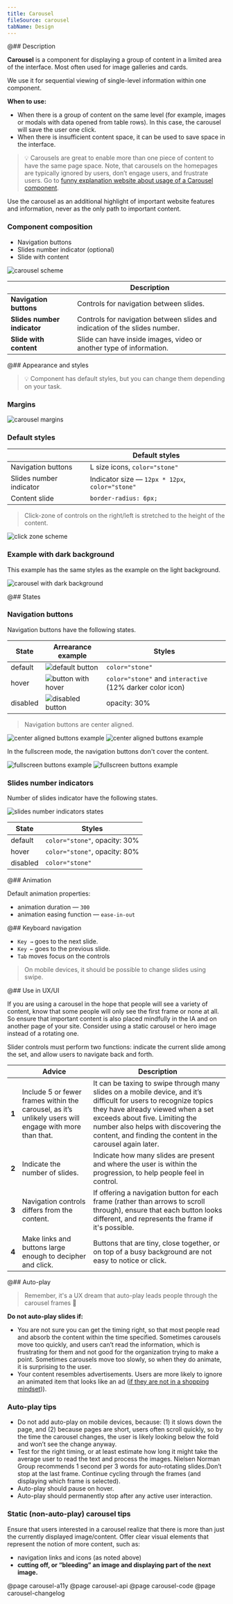 ```yaml
---
title: Carousel
fileSource: carousel
tabName: Design
---
```


@## Description

**Carousel** is a component for displaying a group of content in a limited area of the interface. Most often used for image galleries and cards.

We use it for sequential viewing of single-level information within one component.

**When to use:**

- When there is a group of content on the same level (for example, images or modals with data opened from table rows). In this case, the carousel will save the user one click.
- When there is insufficient content space, it can be used to save space in the interface.

> 💡 Carousels are great to enable more than one piece of content to have the same page space. Note, that carousels on the homepages are typically ignored by users, don’t engage users, and frustrate users. Go to [funny explanation website about usage of a Carousel component](http://shouldiuseacarousel.com/).

Use the carousel as an additional highlight of important website features and information, never as the only path to important content.

### Component composition

- Navigation buttons
- Slides number indicator (optional)
- Slide with content

![carousel scheme](static/carousel-scheme.png)

|                             | Description                                                                 |
| --------------------------- | --------------------------------------------------------------------------- |
| **Navigation buttons**      | Controls for navigation between slides.                                     |
| **Slides number indicator** | Controls for navigation between slides and indication of the slides number. |
| **Slide with content**      | Slide can have inside images, video or another type of information.         |

@## Appearance and styles

> 💡 Component has default styles, but you can change them depending on your task.

### Margins

![carousel margins](static/carousel-margins.png)

### Default styles

|                         | Default styles                                  |
| ----------------------- | ----------------------------------------------- |
| Navigation buttons      | L size icons, `color="stone"`                   |
| Slides number indicator | Indicator size — `12px * 12px`, `color="stone"` |
| Content slide           | `border-radius: 6px;`                           |

> Click-zone of controls on the right/left is stretched to the height of the content.

![click zone scheme](static/click-zone-scheme.png)

### Example with dark background

This example has the same styles as the example on the light background.

![carousel with dark background](static/carousel-dark.png)

@## States

### Navigation buttons

Navigation buttons have the following states.

| State    | Arrearance example                      | Styles                                                    |
| -------- | --------------------------------------- | --------------------------------------------------------- |
| default  | ![default button](static/default.png)   | `color="stone"`                                           |
| hover    | ![button with hover](static/hover.png)  | `color="stone"` and `interactive` (12% darker color icon) |
| disabled | ![disabled button](static/disabled.png) | opacity: 30%                                              |

> Navigation buttons are center aligned.

![center aligned buttons example](static/arrows-1.png)
![center aligned buttons example](static/arrows-2.png)

In the fullscreen mode, the navigation buttons don't cover the content.

![fullscreen buttons example](static/fullscreen-1.png)
![fullscreen buttons example](static/fullscreen-2.png)

### Slides number indicators

Number of slides indicator have the following states.

![slides number indicators states](static/default-indicators.png)

| State    | Styles                        |
| -------- | ----------------------------- |
| default  | `color="stone"`, opacity: 30% |
| hover    | `color="stone"`, opacity: 80% |
| disabled | `color="stone"`               |

@## Animation

Default animation properties:

- animation duration — `300`
- animation easing function — `ease-in-out`

@## Keyboard navigation

- `Key →` goes to the next slide.
- `Key ←` goes to the previous slide.
- `Tab` moves focus on the controls

> On mobile devices, it should be possible to change slides using swipe.

@## Use in UX/UI

If you are using a carousel in the hope that people will see a variety of content, know that some people will only see the first frame or none at all. So ensure that important content is also placed mindfully in the IA and on another page of your site. Consider using a static carousel or hero image instead of a rotating one.

Slider controls must perform two functions: indicate the current slide among the set, and allow users to navigate back and forth.

|       | Advice                                                                                                 | Description                                                                                                                                                                                                                                                                                  |
| ----- | ------------------------------------------------------------------------------------------------------ | -------------------------------------------------------------------------------------------------------------------------------------------------------------------------------------------------------------------------------------------------------------------------------------------- |
| **1** | Include 5 or fewer frames within the carousel, as it’s unlikely users will engage with more than that. | It can be taxing to swipe through many slides on a mobile device, and it’s difficult for users to recognize topics they have already viewed when a set exceeds about five. Limiting the number also helps with discovering the content, and finding the content in the carousel again later. |
| **2** | Indicate the number of slides.                                                                         | Indicate how many slides are present and where the user is within the progression, to help people feel in control.                                                                                                                                                                           |
| **3** | Navigation controls differs from the content.                                                          | If offering a navigation button for each frame (rather than arrows to scroll through), ensure that each button looks different, and represents the frame if it's possible.                                                                                                                   |
| **4** | Make links and buttons large enough to decipher and click.                                             | Buttons that are tiny, close together, or on top of a busy background are not easy to notice or click.                                                                                                                                                                                       |

@## Auto-play

> Remember, it's a UX dream that auto-play leads people through the carousel frames 🦄

**Do not auto-play slides if:**

- You are not sure you can get the timing right, so that most people read and absorb the content within the time specified. Sometimes carousels move too quickly, and users can’t read the information, which is frustrating for them and not good for the organization trying to make a point. Sometimes carousels move too slowly, so when they do animate, it is surprising to the user.
- Your content resembles advertisements. Users are more likely to ignore an animated item that looks like an ad ([if they are not in a shopping mindset](https://www.nngroup.com/articles/designing-effective-carousels/))).

### Auto-play tips

- Do not add auto-play on mobile devices, because: (1) it slows down the page, and (2) because pages are short, users often scroll quickly, so by the time the carousel changes, the user is likely looking below the fold and won’t see the change anyway.
- Test for the right timing, or at least estimate how long it might take the average user to read the text and process the images. Nielsen Norman Group recommends 1 second per 3 words for auto-rotating slides.Don’t stop at the last frame. Continue cycling through the frames (and displaying which frame is selected).
- Auto-play should pause on hover.
- Auto-play should permanently stop after any active user interaction.

### Static (non-auto-play) carousel tips

Ensure that users interested in a carousel realize that there is more than just the currently displayed image/content. Offer clear visual elements that represent the notion of more content, such as:

- navigation links and icons (as noted above)
- **cutting off, or “bleeding” an image and displaying part of the next image.**

@page carousel-a11y
@page carousel-api
@page carousel-code
@page carousel-changelog
